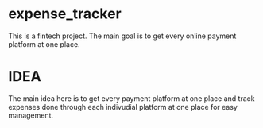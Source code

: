 # expense_tracker
This is a fintech project. The main goal is to get every online payment platform at one place.
<br>
# IDEA
The main idea here is to get every payment platform at one place and track expenses done through each indivudial platform at one place for easy management.
